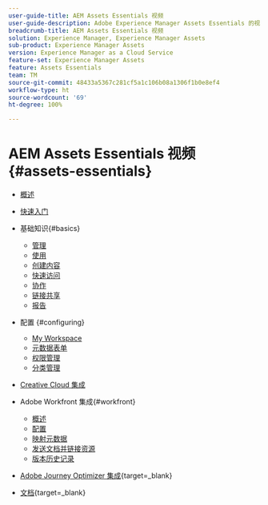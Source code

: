 ```yaml
---
user-guide-title: AEM Assets Essentials 视频
user-guide-description: Adobe Experience Manager Assets Essentials 的视频集合。
breadcrumb-title: AEM Assets Essentials 视频
solution: Experience Manager, Experience Manager Assets
sub-product: Experience Manager Assets
version: Experience Manager as a Cloud Service
feature-set: Experience Manager Assets
feature: Assets Essentials
team: TM
source-git-commit: 48433a5367c281cf5a1c106b08a1306f1b0e8ef4
workflow-type: ht
source-wordcount: '69'
ht-degree: 100%

---
```



# AEM Assets Essentials 视频 {#assets-essentials}

+ [概述](overview.md)

+ [快速入门](./getting-started.md)

+ 基础知识{#basics}
   + [管理](basics/managing.md)
   + [使用](basics/using.md)
   + [创建内容](basics/creating.md)
   + [快速访问](basics/quick-access.md)
   + [协作](basics/collaborating.md)
   + [链接共享](basics/link-sharing.md)
   + [报告](basics/reports.md)
+ 配置 {#configuring}
   + [My Workspace](configuring/my-workspace.md)
   + [元数据表单](configuring/metadata-forms.md)
   + [权限管理](configuring/permissions-management.md)
   + [分类管理](configuring/taxonomy-management.md)

+ [Creative Cloud 集成](integrations/creative-cloud.md)

+ Adobe Workfront 集成{#workfront}
   + [概述](./integrations/workfront/overview.md)
   + [配置 ](./integrations/workfront/configure.md)
   + [映射元数据](./integrations/workfront/map-metadata.md)
   + [发送文档并链接资源](./integrations/workfront/link-send.md)
   + [版本历史记录](./integrations/workfront/versions.md)

+ [Adobe Journey Optimizer 集成](https://experienceleague.adobe.com/docs/journey-optimizer-learn/tutorials/create-messages/create-email-content-with-the-message-editor.html){target=_blank}

+ [文档](https://experienceleague.adobe.com/docs/experience-manager-assets-essentials/help/introduction.html){target=_blank}

